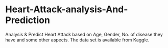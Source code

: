 # Heart-Attack-analysis-And-Prediction

Analysis & Predict Heart Attack based on Age, Gender, No. of disease they have and some other aspects. The data set is available from Kaggle.
